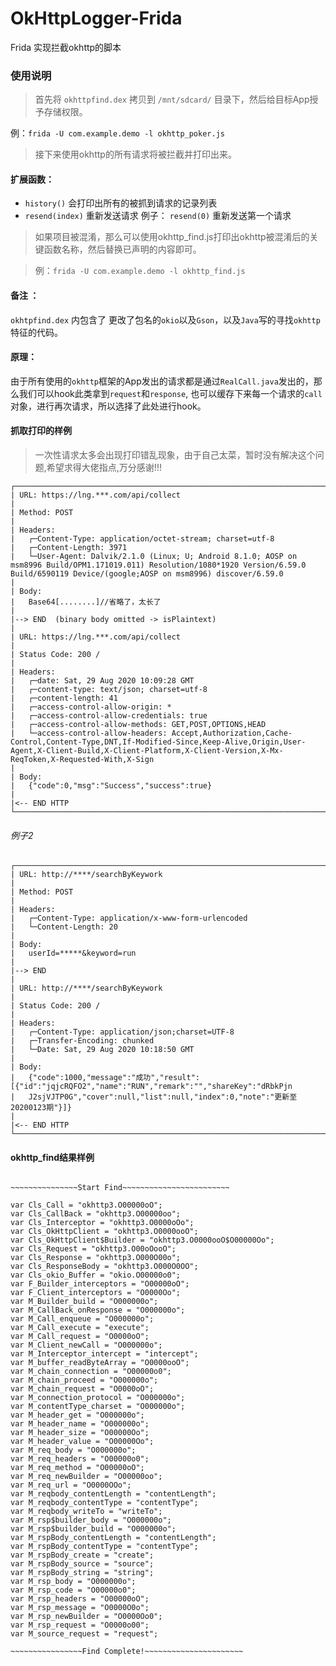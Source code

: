 # OkHttpLogger-Frida
Frida 实现拦截okhttp的脚本



### 使用说明

> 首先将 `okhttpfind.dex` 拷贝到 `/mnt/sdcard/` 目录下，然后给目标App授予存储权限。

例：`frida -U com.example.demo -l okhttp_poker.js`

> 接下来使用okhttp的所有请求将被拦截并打印出来。

#### 扩展函数：
- `history()`    会打印出所有的被抓到请求的记录列表
- `resend(index)`   重新发送请求 例子： `resend(0)` 重新发送第一个请求

		
	
> 如果项目被混淆，那么可以使用okhttp_find.js打印出okhttp被混淆后的关键函数名称，然后替换已声明的内容即可。

> 例：`frida -U com.example.demo -l okhttp_find.js`

#### 备注 ：
`okhtpfind.dex` 内包含了 更改了包名的`okio`以及`Gson`，以及`Java`写的寻找`okhttp`特征的代码。

#### 原理：
由于所有使用的`okhttp`框架的App发出的请求都是通过`RealCall.java`发出的，那么我们可以hook此类拿到`request`和`response`,
也可以缓存下来每一个请求的`call`对象，进行再次请求，所以选择了此处进行hook。

#### 抓取打印的样例

>  一次性请求太多会出现打印错乱现象，由于自己太菜，暂时没有解决这个问题,希望求得大佬指点,万分感谢!!!

```
┌────────────────────────────────────────────────────────────────────────────────────────────────────────────────────
| URL: https://lng.***.com/api/collect
|
| Method: POST
|
| Headers:
|   ┌─Content-Type: application/octet-stream; charset=utf-8
|   ┌─Content-Length: 3971
|   └─User-Agent: Dalvik/2.1.0 (Linux; U; Android 8.1.0; AOSP on msm8996 Build/OPM1.171019.011) Resolution/1080*1920 Version/6.59.0 Build/6590119 Device/(google;AOSP on msm8996) discover/6.59.0
|
| Body:
|   Base64[........]//省略了，太长了
|
|--> END  (binary body omitted -> isPlaintext)
|
| URL: https://lng.***.com/api/collect
|
| Status Code: 200 / 
|
| Headers:
|   ┌─date: Sat, 29 Aug 2020 10:09:28 GMT
|   ┌─content-type: text/json; charset=utf-8
|   ┌─content-length: 41
|   ┌─access-control-allow-origin: *
|   ┌─access-control-allow-credentials: true
|   ┌─access-control-allow-methods: GET,POST,OPTIONS,HEAD
|   └─access-control-allow-headers: Accept,Authorization,Cache-Control,Content-Type,DNT,If-Modified-Since,Keep-Alive,Origin,User-Agent,X-Client-Build,X-Client-Platform,X-Client-Version,X-Mx-ReqToken,X-Requested-With,X-Sign
| 
| Body:
|   {"code":0,"msg":"Success","success":true}
| 
|<-- END HTTP
└────────────────────────────────────────────────────────────────────────────────────────────────────────────────────

```
###### 例子2
```
┌────────────────────────────────────────────────────────────────────────────────────────────────────────────────────
| URL: http://****/searchByKeywork
|
| Method: POST
|                                                                                                                    
| Headers:
|   ┌─Content-Type: application/x-www-form-urlencoded
|   └─Content-Length: 20
|
| Body:
|   userId=*****&keyword=run
|
|--> END 
|
| URL: http://****/searchByKeywork
|
| Status Code: 200 / 
|
| Headers:
|   ┌─Content-Type: application/json;charset=UTF-8
|   ┌─Transfer-Encoding: chunked
|   └─Date: Sat, 29 Aug 2020 10:18:50 GMT
| 
| Body:
|   {"code":1000,"message":"成功","result":[{"id":"jqjcRQFO2","name":"RUN","remark":"","shareKey":"dRbkPjn
|   J2sjVJTP0G","cover":null,"list":null,"index":0,"note":"更新至20200123期"}]}
| 
|<-- END HTTP
└────────────────────────────────────────────────────────────────────────────────────────────────────────────────────

```

#### okhttp_find结果样例

```
 
~~~~~~~~~~~~~~~Start Find~~~~~~~~~~~~~~~~~~~~~~~~

var Cls_Call = "okhttp3.O00000oO";
var Cls_CallBack = "okhttp3.O00000oo";
var Cls_Interceptor = "okhttp3.O0000oOo";
var Cls_OkHttpClient = "okhttp3.O0000ooO";
var Cls_OkHttpClient$Builder = "okhttp3.O0000ooO$O00000Oo";
var Cls_Request = "okhttp3.O00oOooO";
var Cls_Response = "okhttp3.O000O00o";
var Cls_ResponseBody = "okhttp3.O000O0OO";
var Cls_okio_Buffer = "okio.O00000o0";
var F_Builder_interceptors = "O00000oO";
var F_Client_interceptors = "O0000Oo";
var M_Builder_build = "O000000o";
var M_CallBack_onResponse = "O000000o";
var M_Call_enqueue = "O000000o";
var M_Call_execute = "execute";
var M_Call_request = "O0000oO";
var M_Client_newCall = "O000000o";
var M_Interceptor_intercept = "intercept";
var M_buffer_readByteArray = "O0000ooO";
var M_chain_connection = "O00000o0";
var M_chain_proceed = "O000000o";
var M_chain_request = "O0000oO";
var M_connection_protocol = "O000000o";
var M_contentType_charset = "O000000o";
var M_header_get = "O000000o";
var M_header_name = "O000000o";
var M_header_size = "O00000Oo";
var M_header_value = "O00000Oo";
var M_req_body = "O000000o";
var M_req_headers = "O00000o0";
var M_req_method = "O00000oO";
var M_req_newBuilder = "O00000oo";
var M_req_url = "O0000OOo";
var M_reqbody_contentLength = "contentLength";
var M_reqbody_contentType = "contentType";
var M_reqbody_writeTo = "writeTo";
var M_rsp$builder_body = "O000000o";
var M_rsp$builder_build = "O000000o";
var M_rspBody_contentLength = "contentLength";
var M_rspBody_contentType = "contentType";
var M_rspBody_create = "create";
var M_rspBody_source = "source";
var M_rspBody_string = "string";
var M_rsp_body = "O000000o";
var M_rsp_code = "O00000o0";
var M_rsp_headers = "O00000oO";
var M_rsp_message = "O0000O0o";
var M_rsp_newBuilder = "O0000Oo0";
var M_rsp_request = "O0000o00";
var M_source_request = "request";

~~~~~~~~~~~~~~~~Find Complete!~~~~~~~~~~~~~~~~~~~~~~
```
